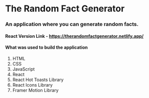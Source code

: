 # The Random Fact Generator

### An application where you can generate random facts.

#### React Version Link -  https://therandomfactgenerator.netlify.app/

#### What was used to build the application

1. HTML
2. CSS
3. JavaScript
4. React
5. React Hot Toasts Library
6. React Icons Library
7. Framer Motion Library

